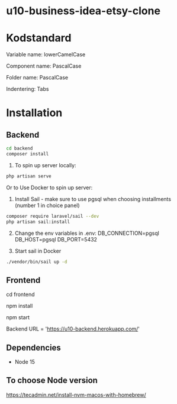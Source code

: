 # u10-business-idea-etsy-clone

# Kodstandard

Variable name: lowerCamelCase

Component name: PascalCase

Folder name: PascalCase

Indentering: Tabs

# Installation

## Backend

```bash
cd backend
composer install
```

1. To spin up server locally:

```bash
php artisan serve
```

Or to Use Docker to spin up server:

1. Install Sail - make sure to use pgsql when choosing installments (number 1 in choice panel)

```bash
composer require laravel/sail --dev
php artisan sail:install
```

2. Change the env variables in .env:
   DB_CONNECTION=pgsql
   DB_HOST=pgsql
   DB_PORT=5432

3. Start sail in Docker

```bash
./vendor/bin/sail up -d
```

## Frontend

cd frontend

npm install

npm start

Backend URL = 'https://u10-backend.herokuapp.com/'

## Dependencies

- Node 15

## To choose Node version

https://tecadmin.net/install-nvm-macos-with-homebrew/
